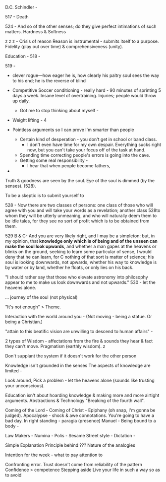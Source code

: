 D.C. Schindler - 

517 - Death

524 - And so of the other senses; do they give perfect intimations of such matters.
	Hardness & Softness


z z z - Crisis of reason
	Reason is instrumental - submits itself to a purpose.
	Fidelity (play out over time) & comprehensiveness (unity).


Education - 
518 - 


519 - 
- clever rogue—how eager he is, how clearly his paltry soul sees the way to his end; he is the reverse of blind

- Competitive Soccer conditioning - really hard - 90 minutes of sprinting 5 days a week. Insane level of overtraining. Injuries; people would throw up daily.

	- Got me to stop thinking about myself - 
- Weight lifting - 4
- Pointless arguments so I can prove I'm smarter than people
	- Certain kind of desperation - you don't get in school or band class.
		- I don't even have time for my own despair. Everything sucks right now, but you can't take your focus off of the task at hand. 
	- Spending time correcting people's errors is going into the cave.
	- Getting some real responsibility - 
		- I hear that when people become fathers,
- 


Truth & goodness are seen by the soul.
Eye of the soul is dimmed (by the senses). (528).


To be a skeptic is to submit yourself to 


528 - Now there are two classes of persons: one class of those who will agree with you and will take your words as a revelation; another class 528to whom they will be utterly unmeaning, and who will naturally deem them to be idle tales, for they see no sort of profit which is to be obtained from them.

529 B & C- 
And you are very likely right, and I may be a simpleton: but, in my opinion, that **knowledge only which is of being and of the unseen can make the soul look upwards**, and whether a man gapes at the heavens or blinks on the ground, seeking to learn some particular of sense, I would deny that he can learn, for C nothing of that sort is matter of science; his soul is looking downwards, not upwards, whether his way to knowledge is by water or by land, whether he floats, or only lies on his back.

"I should rather say that those who elevate astronomy into philosophy appear to me to make us look downwards and not upwards."
530 - let the heavens alone.

... journey of the soul (not physical)

"It's not enough" > Theme.

Interaction with the world around you - 
(Not moving - being a statue. Or being a Christian.)

"attain to this beatific vision are unwilling to descend to human affairs" - 

2 types of Wisdom - affectations from the fire & sounds they hear & fact they can't move.
	Pragmatism (earthly wisdom).
	z

Don't supplant the system if it doesn't work for the other person


Knowledge isn't grounded in the senses
	The aspects of knowledge are limited - 


Look around, Pick a problem - let the heavens alone (sounds like trusting your unconscious).


Education isn't about hoarding knowledge & making more and more airtight arguments.
Abstractions & Technology
"Breaking of the fourth wall".


Coming of the Lord - 
Coming of Christ - Epiphany (oh snap, I'm gonna be judged).
	Apocalypse - shock & awe connotations. You're going to have a bad day.
	In right standing - paragia (presence)
Manuel - Being bound to a body - 


Law Makers - Numina - 
Polis - Sesame Street style - 
Dictation - 


Simple Explanation
Principle behind ???
Nature of the analogies


Intention for the week - what to pay attention to

Confronting error.
Trust doesn't come from reliability of the pattern
	Confidence > competence
		Stepping aside
	Live your life in such a way so as to avoid 

